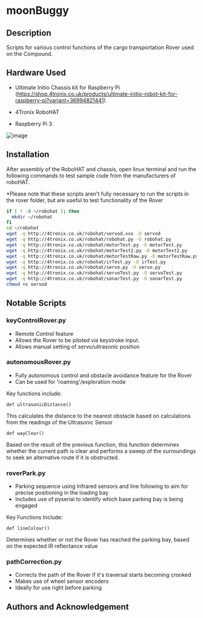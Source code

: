 # moonBuggy

## Description
Scripts for various control functions of the cargo transportation Rover used on the Compound.

## Hardware Used
- Ultimate Initio Chassis kit for Raspberry Pi (https://shop.4tronix.co.uk/products/ultimate-initio-robot-kit-for-raspberry-pi?variant=36994821441)

- 4Tronix RoboHAT
- Raspberry Pi 3

![image](https://user-images.githubusercontent.com/73899520/112980812-42dc1f00-9152-11eb-9e4c-d2ed61aa816c.png)


## Installation
After assembly of the RoboHAT and chassis, open linux terminal and run the following commands to test sample code from the manufacturers of roboHAT. 

*Please note that these scripts aren't fully necessary to run the scripts in the rover folder, but are useful to test functionality of the Rover
```bash
if [ ! -d ~/robohat ]; then
  mkdir ~/robohat
fi
cd ~/robohat
wget -q http://4tronix.co.uk/robohat/servod.xxx -O servod
wget -q http://4tronix.co.uk/robohat/robohat.py -O robohat.py
wget -q http://4tronix.co.uk/robohat/motorTest.py -O motorTest.py
wget -q http://4tronix.co.uk/robohat/motorTest2.py -O motorTest2.py
wget -q http://4tronix.co.uk/robohat/motorTestRaw.py -O motorTestRaw.py
wget -q http://4tronix.co.uk/robohat/irTest.py -O irTest.py
wget -q http://4tronix.co.uk/robohat/servo.py -O servo.py
wget -q http://4tronix.co.uk/robohat/servoTest.py -O servoTest.py
wget -q http://4tronix.co.uk/robohat/sonarTest.py -O sonarTest.py
chmod +x servod
```
## Notable Scripts

### keyControlRover.py
- Remote Control feature
- Allows the Rover to be piloted via keystroke input.
- Allows manual setting of servo/ultrasonic position 

### autonomousRover.py
- Fully autonomous control and obstacle avoidance feature for the Rover
- Can be used for 'roaming'/exploration mode

Key functions include:

```python3
def ultrasonicDistance() 
```
This calculates the distance to the nearest obstacle based on calculations from the readings of the Ultrasonic Sensor

```python3
def wayClear() 
```
Based on the result of the previous function, this function determines whether the current path is clear and performs a sweep of the surroundings to seek an alternative route if it is obstructed.

### roverPark.py
- Parking sequence using Infrared sensors and line following to aim for precise positioning in the loading bay
- Includes use of pyserial to identify which base parking bay is being engaged

Key Functions Include:
```python3
def lineColour()
```
Determines whether or not the Rover has reached the parking bay, based on the expected IR reflectance value

### pathCorrection.py
- Corrects the path of the Rover if it's traversal starts becoming crooked
- Makes use of wheel sensor encoders
- Ideally for use right before parking


## Authors and Acknowledgement

